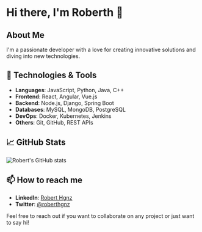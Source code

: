 # Hi there, I'm Roberth 👋

## About Me
I'm a passionate developer with a love for creating innovative solutions and diving into new technologies.

## 🔧 Technologies & Tools
- **Languages**: JavaScript, Python, Java, C++
- **Frontend**: React, Angular, Vue.js
- **Backend**: Node.js, Django, Spring Boot
- **Databases**: MySQL, MongoDB, PostgreSQL
- **DevOps**: Docker, Kubernetes, Jenkins
- **Others**: Git, GitHub, REST APIs

## 📈 GitHub Stats
![Robert's GitHub stats](https://github-readme-stats.vercel.app/api?username=roberthgnz&show_icons=true&theme=radical)

## 📫 How to reach me
- **LinkedIn**: [Robert Hgnz](https://www.linkedin.com/in/roberthgnz/)
- **Twitter**: [@roberthgnz](https://twitter.com/roberthgnz)

Feel free to reach out if you want to collaborate on any project or just want to say hi!
